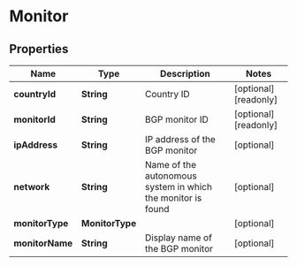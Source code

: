 

# Monitor


## Properties

| Name | Type | Description | Notes |
|------------ | ------------- | ------------- | -------------|
|**countryId** | **String** | Country ID |  [optional] [readonly] |
|**monitorId** | **String** | BGP monitor ID |  [optional] [readonly] |
|**ipAddress** | **String** | IP address of the BGP monitor |  [optional] |
|**network** | **String** | Name of the autonomous system in which the monitor is found |  [optional] |
|**monitorType** | **MonitorType** |  |  [optional] |
|**monitorName** | **String** | Display name of the BGP monitor |  [optional] |



